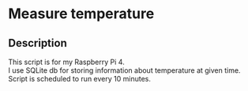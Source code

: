 # Measure temperature

## Description
This script is for my Raspberry Pi 4.  
I use SQLite db for storing information about temperature at given time.  
Script is scheduled to run every 10 minutes.  
